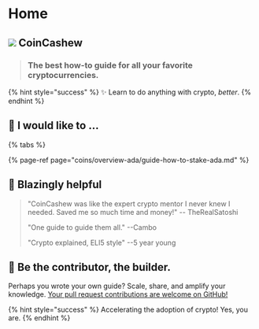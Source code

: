 # Home

## ![](.gitbook/assets/160.png) CoinCashew

> ### The best how-to guide for all your favorite cryptocurrencies.

{% hint style="success" %}
✨ Learn to do anything with crypto, _better_.
{% endhint %}

## 🙋 I would like to ...

{% tabs %}





{% page-ref page="coins/overview-ada/guide-how-to-stake-ada.md" %}





## 🤖 Blazingly helpful

> "CoinCashew was like the expert crypto mentor I never knew I needed. Saved me so much time and money!" -- TheRealSatoshi
>
> "One guide to guide them all." --Cambo
>
> "Crypto explained, ELI5 style" --5 year young

## 🎯 Be the contributor, the builder.

Perhaps you wrote your own guide? Scale, share, and amplify your knowledge. [Your pull request contributions are welcome on GitHub!](contact-us/contributing/)

{% hint style="success" %}
Accelerating the adoption of crypto! Yes, you are.
{% endhint %}

